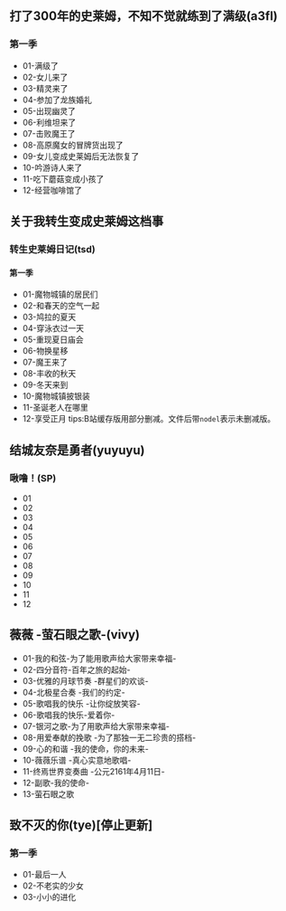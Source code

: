 ## 打了300年的史莱姆，不知不觉就练到了满级(a3fl)
### 第一季
- 01-满级了
- 02-女儿来了
- 03-精灵来了
- 04-参加了龙族婚礼
- 05-出现幽灵了
- 06-利维坦来了
- 07-击败魔王了
- 08-高原魔女的冒牌货出现了
- 09-女儿变成史莱姆后无法恢复了
- 10-吟游诗人来了
- 11-吃下蘑菇变成小孩了
- 12-经营咖啡馆了

## 关于我转生变成史莱姆这档事
### 转生史莱姆日记(tsd)
#### 第一季
- 01-魔物城镇的居民们
- 02-和春天的空气一起
- 03-鸠拉的夏天
- 04-穿泳衣过一天
- 05-重现夏日庙会
- 06-物换星移
- 07-魔王来了
- 08-丰收的秋天
- 09-冬天来到
- 10-魔物城镇披银装
- 11-圣诞老人在哪里
- 12-享受正月
tips:B站缓存版用部分删减。文件后带`nodel`表示未删减版。

## 结城友奈是勇者(yuyuyu)
### 啾噜！(SP)
- 01
- 02
- 03
- 04
- 05
- 06
- 07
- 08
- 09
- 10
- 11
- 12

## 薇薇 -萤石眼之歌-(vivy)
- 01-我的和弦-为了能用歌声给大家带来幸福-
- 02-四分音符-百年之旅的起始-
- 03-优雅的月球节奏 -群星们的欢谈-
- 04-北极星合奏 -我们的约定-
- 05-歌唱我的快乐 -让你绽放笑容-
- 06-歌唱我的快乐-爱着你-
- 07-银河之歌-为了用歌声给大家带来幸福-
- 08-用爱奉献的挽歌 -为了那独一无二珍贵的搭档-
- 09-心的和谐 -我的使命，你的未来-
- 10-薇薇乐谱 -真心实意地歌唱-
- 11-终焉世界变奏曲 -公元2161年4月11日-
- 12-副歌-我的使命-
- 13-萤石眼之歌

## 致不灭的你(tye)[停止更新]
### 第一季
- 01-最后一人
- 02-不老实的少女
- 03-小小的进化